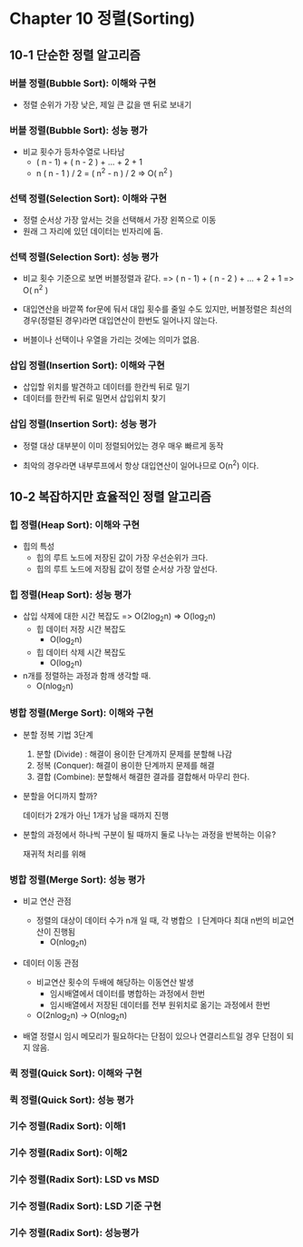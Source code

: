 # Chapter 10 정렬(Sorting)

## 10-1 단순한 정렬 알고리즘

### 버블 정렬(Bubble Sort): 이해와 구현

* 정렬 순위가 가장 낮은, 제일 큰 값을 맨 뒤로 보내기

### 버블 정렬(Bubble Sort): 성능 평가

* 비교 횟수가 등차수열로 나타남
  * ( n - 1) + ( n - 2 ) + ... + 2 + 1
  * n ( n - 1 ) / 2 = ( n<sup>2</sup> - n ) / 2 => O( n<sup>2</sup> )

### 선택 정렬(Selection Sort): 이해와 구현

* 정렬 순서상 가장 앞서는 것을 선택해서 가장 왼쪽으로 이동
* 원래 그 자리에 있던 데이터는 빈자리에 둠.

### 선택 정렬(Selection Sort): 성능 평가

* 비교 횟수 기준으로 보면 버블정렬과 같다. => ( n - 1) + ( n - 2 ) + ... + 2 + 1 => O( n<sup>2</sup> )

* 대입연산을 바깥쪽 for문에 둬서 대입 횟수를 줄일 수도 있지만, 버블정렬은 최선의 경우(정렬된 경우)라면 대입연산이 한번도 일어나지 않는다.

* 버블이나 선택이나 우열을 가리는 것에는 의미가 없음.

  

### 삽입 정렬(Insertion Sort): 이해와 구현

* 삽입할 위치를 발견하고 데이터를 한칸씩 뒤로 밀기
* 데이터를 한칸씩 뒤로 밀면서 삽입위치 찾기

### 삽입 정렬(Insertion Sort): 성능 평가

* 정렬 대상 대부분이 이미 정렬되어있는 경우 매우 빠르게 동작

* 최악의 경우라면 내부루프에서 항상 대입연산이 일어나므로 O(n<sup>2</sup>) 이다.

  


## 10-2 복잡하지만 효율적인 정렬 알고리즘

### 힙 정렬(Heap Sort): 이해와 구현

* 힙의 특성
  * 힙의 루트 노드에 저장된 값이 가장 우선순위가 크다.
  * 힙의 루트 노드에 저장됨 값이 정렬 순서상 가장 앞선다.

### 힙 정렬(Heap Sort): 성능 평가

* 삽입 삭제에 대한 시간 복잡도 => O(2log<sub>2</sub>n) => O(log<sub>2</sub>n)
  * 힙 데이터 저장 시간 복잡도
    * O(log<sub>2</sub>n)
  * 힙 데이터 삭제 시간 복잡도
    * O(log<sub>2</sub>n)
* n개를 정렬하는 과정과 함깨 생각할 때.
  * O(nlog<sub>2</sub>n)



### 병합 정렬(Merge Sort): 이해와 구현

* 분할 정복 기법 3단계
  1. 분할 (Divide) : 해결이 용이한 단계까지 문제를 분할해 나감
  2. 정복 (Conquer): 해결이 용이한 단계까지 문제를 해결
  3. 결합 (Combine): 분할해서 해결한 결과를 결합해서 마무리 한다.

* 분할을 어디까지 할까?  

  데이터가 2개가 아닌 1개가 남을 때까지 진행

* 분할의 과정에서 하나씩 구분이 될 때까지 둘로 나누는 과정을 반복하는 이유?  

  재귀적 처리를 위해



### 병합 정렬(Merge Sort): 성능 평가

* 비교 연산 관점
  * 정렬의 대상이 데이터 수가 n개 일 때, 각 병합으 ㅣ단계마다 최대 n번의 비교연산이 진행됨
    * O(nlog<sub>2</sub>n)

* 데이터 이동 관점
  * 비교연산 횟수의 두배에 해당하는 이동연산 발생
    * 임시배열에서 데이터를 병합하는 과정에서 한번
    * 임시배열에서 저장된 데이터를 전부 원위치로 옮기는 과정에서 한번
  * O(2nlog<sub>2</sub>n) -> O(nlog<sub>2</sub>n)

* 배열 정렬시 임시 메모리가 필요하다는 단점이 있으나 연결리스트일 경우 단점이 되지 않음.



### 퀵 정렬(Quick Sort): 이해와 구현





### 퀵 정렬(Quick Sort): 성능 평가





### 기수 정렬(Radix Sort): 이해1





### 기수 정렬(Radix Sort): 이해2





### 기수 정렬(Radix Sort): LSD vs MSD





### 기수 정렬(Radix Sort): LSD 기준 구현





### 기수 정렬(Radix Sort): 성능평가



